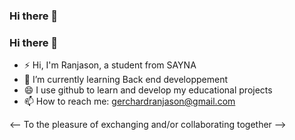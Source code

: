 ### Hi there 👋

### Hi there 👋

- ⚡ Hi, I'm Ranjason, a student from SAYNA
- 🌱 I’m currently learning Back end developpement
- 😄 I use github to learn and develop my educational projects
- 📫 How to reach me: gerchardranjason@gmail.com

<-- To the pleasure of exchanging and/or collaborating together -->
